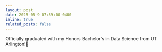 ```yaml
---
layout: post
date: 2025-05-9 07:59:00-0400
inline: true
related_posts: false
---
```


Officially graduated with my Honors Bachelor's in Data Science from UT Arlington!🎊
